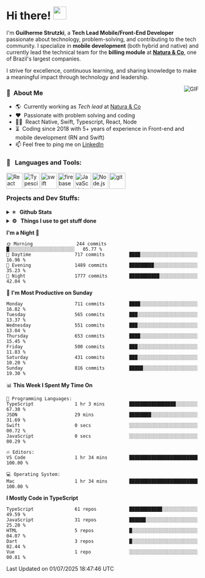 # Hi there! <img src="https://github.com/TheDudeThatCode/TheDudeThatCode/blob/master/Assets/Hi.gif" width="34px" height="34px">

I'm **Guilherme Strutzki**, a **Tech Lead Mobile/Front-End Developer** passionate about technology, problem-solving, and contributing to the tech community. I specialize in **mobile development** (both hybrid and native) and currently lead the technical team for the **billing module** at **[Natura & Co](https://www.naturaeco.com/pt-br/)**, one of Brazil's largest companies. 

I strive for excellence, continuous learning, and sharing knowledge to make a meaningful impact through technology and leadership.

<img align="right" alt="GIF" src="https://spotify-github-profile.vercel.app/api/view?uid=22gkdonhf4okms5x5dsdjx7sy&cover_image=true&theme=default&bar_color=09ff00&bar_color_cover=false"/>

### :space_invader: &nbsp;About Me
- :earth_americas:&nbsp; Currently working as _Tech lead_ at [Natura & Co](https://www.naturaeco.com/pt-br/)
- :heart: &nbsp;Passionate with problem solving and coding
- :technologist: &nbsp;React Native, Swift, Typescript, React, Node
- :hourglass_flowing_sand: &nbsp;Coding since 2018 with 5+ years of experience in Front-end and mobile development (RN and Swift)
- 📫  Feel free to ping me on [LinkedIn](https://www.linkedin.com/in/guilherme-strutzki/?locale=en_US)

### 🔨 &nbsp; Languages and Tools:
<a href="https://reactjs.org/" target="_blank"> <img align="left" alt="React" height ="42px" src="https://raw.githubusercontent.com/rahul-jha98/github_readme_icons/main/language_and_tools/square/react/react.svg"></a>
<a href="https://www.typescriptlang.org/" target="_blank"><img align="left" alt="Typescirpt" height ="42px" src="https://raw.githubusercontent.com/rahul-jha98/github_readme_icons/main/language_and_tools/square/typescript/typescript.svg"></a>
<a href="https://developer.apple.com/swift/" target="_blank"> <img align="left" src="https://raw.githubusercontent.com/rahul-jha98/github_readme_icons/main/language_and_tools/square/swift/swift.svg" alt="swift" height="42px"/> </a> 
<a href="https://firebase.google.com/" target="_blank"> <img align="left" src="https://raw.githubusercontent.com/rahul-jha98/github_readme_icons/main/language_and_tools/square/firebase/firebase.svg" alt="firebase" height ="42px"/> </a>
<a href="https://developer.mozilla.org/en-US/docs/Web/JavaScript" target="_blank"> <img align="left" alt="JavaScript" height ="42px"  src="https://raw.githubusercontent.com/rahul-jha98/github_readme_icons/main/language_and_tools/square/javascript/javascript.svg"> </a>
<a href="https://nodejs.org" target="_blank"><img align="left" alt="Node.js" height ="42px" src="https://raw.githubusercontent.com/rahul-jha98/github_readme_icons/main/language_and_tools/square/node/node.svg"></a>
<a href="https://git-scm.com/" target="_blank"> <img src="https://raw.githubusercontent.com/rahul-jha98/github_readme_icons/main/language_and_tools/square/git-scm/git-scm.svg" align="left" alt="git" height='42px'/> </a> </br></br>


### Projects and Dev Stuffs:

<details>	
  <summary><b>⭐ &nbsp; Github Stats</b></summary>
  <br />
  <img src="https://github-readme-stats.vercel.app/api?username=guistrutzki&show_icons=true&theme=tokyonight"/>
</details>
 
<details>	
  <br />
  <summary><b>⚙️ &nbsp; Things I use to get stuff done</b></summary>
  	<ul>
  	    <li><b>OS:</b> macOS Big Sur 11.2</li>
	    <li><b>Laptop: </b> MacBook Pro (i7, Mid 2014)</li>
  	    <li><b>Browser: </b> Chrome</li>
	    <li><b>Terminal: </b> ZSH: Oh My Zsh</li>
	    <li><b>Code Editor:</b> VScode, XCode and Android Studio</li>
	    <li><b>To Stay Updated:</b> Twitter, Youtube and Instagram.</li>
	</ul>	
</details>

<!--START_SECTION:waka-->
**I'm a Night 🦉** 

```text
🌞 Morning                244 commits         █░░░░░░░░░░░░░░░░░░░░░░░░   05.77 % 
🌆 Daytime                717 commits         ████░░░░░░░░░░░░░░░░░░░░░   16.96 % 
🌃 Evening                1489 commits        █████████░░░░░░░░░░░░░░░░   35.23 % 
🌙 Night                  1777 commits        ███████████░░░░░░░░░░░░░░   42.04 % 
```
📅 **I'm Most Productive on Sunday** 

```text
Monday                   711 commits         ████░░░░░░░░░░░░░░░░░░░░░   16.82 % 
Tuesday                  565 commits         ███░░░░░░░░░░░░░░░░░░░░░░   13.37 % 
Wednesday                551 commits         ███░░░░░░░░░░░░░░░░░░░░░░   13.04 % 
Thursday                 653 commits         ████░░░░░░░░░░░░░░░░░░░░░   15.45 % 
Friday                   500 commits         ███░░░░░░░░░░░░░░░░░░░░░░   11.83 % 
Saturday                 431 commits         ███░░░░░░░░░░░░░░░░░░░░░░   10.20 % 
Sunday                   816 commits         █████░░░░░░░░░░░░░░░░░░░░   19.30 % 
```


📊 **This Week I Spent My Time On** 

```text
💬 Programming Languages: 
TypeScript               1 hr 3 mins         █████████████████░░░░░░░░   67.30 % 
JSON                     29 mins             ████████░░░░░░░░░░░░░░░░░   31.69 % 
Swift                    0 secs              ░░░░░░░░░░░░░░░░░░░░░░░░░   00.72 % 
JavaScript               0 secs              ░░░░░░░░░░░░░░░░░░░░░░░░░   00.29 % 

🔥 Editors: 
VS Code                  1 hr 34 mins        █████████████████████████   100.00 % 

💻 Operating System: 
Mac                      1 hr 34 mins        █████████████████████████   100.00 % 
```

**I Mostly Code in TypeScript** 

```text
TypeScript               61 repos            ████████████░░░░░░░░░░░░░   49.59 % 
JavaScript               31 repos            ██████░░░░░░░░░░░░░░░░░░░   25.20 % 
HTML                     5 repos             █░░░░░░░░░░░░░░░░░░░░░░░░   04.07 % 
Dart                     3 repos             █░░░░░░░░░░░░░░░░░░░░░░░░   02.44 % 
Vue                      1 repo              ░░░░░░░░░░░░░░░░░░░░░░░░░   00.81 % 
```




 Last Updated on 01/07/2025 18:47:46 UTC
<!--END_SECTION:waka-->
